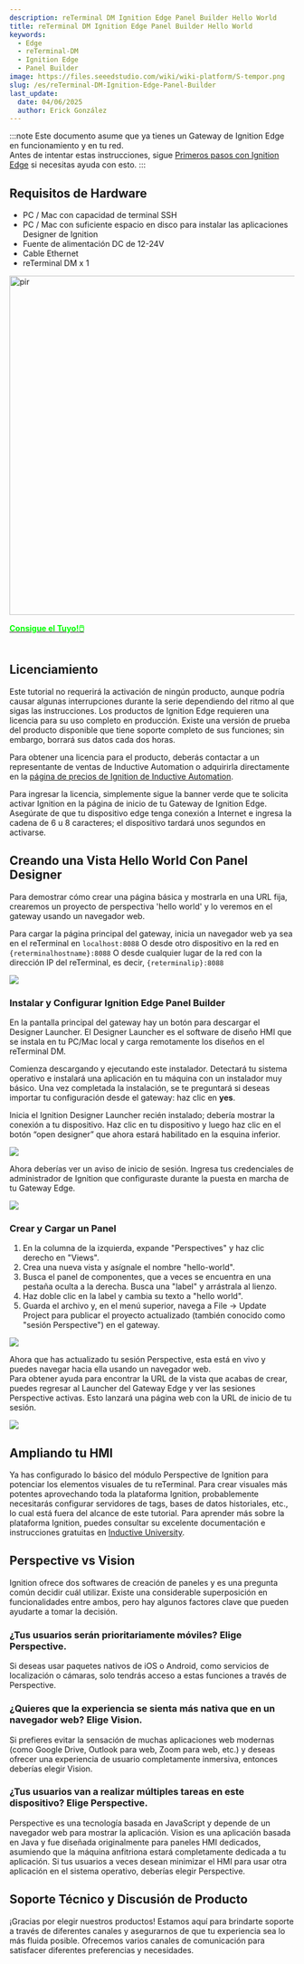 ```yaml
---
description: reTerminal DM Ignition Edge Panel Builder Hello World
title: reTerminal DM Ignition Edge Panel Builder Hello World
keywords:
  - Edge
  - reTerminal-DM
  - Ignition Edge
  - Panel Builder
image: https://files.seeedstudio.com/wiki/wiki-platform/S-tempor.png
slug: /es/reTerminal-DM-Ignition-Edge-Panel-Builder
last_update:
  date: 04/06/2025
  author: Erick González
---
```


:::note
Este documento asume que ya tienes un Gateway de Ignition Edge en funcionamiento y en tu red.  
Antes de intentar estas instrucciones, sigue [Primeros pasos con Ignition Edge](./reTerminal-DM-Getting-Started-with-Ignition-Edge.md) si necesitas ayuda con esto.
:::

## Requisitos de Hardware
- PC / Mac con capacidad de terminal SSH  
- PC / Mac con suficiente espacio en disco para instalar las aplicaciones Designer de Ignition  
- Fuente de alimentación DC de 12-24V  
- Cable Ethernet  
- reTerminal DM x 1

<p style={{textAlign: 'center'}}><img src="https://media-cdn.seeedstudio.com/media/catalog/product/cache/bb49d3ec4ee05b6f018e93f896b8a25d/3/-/3--114070201-reterminal-dm---font.jpg" alt="pir" width="600" height="auto"/></p>

<div class="get_one_now_container" style={{textAlign: 'center'}}>
    <a class="get_one_now_item" href="https://www.seeedstudio.com/reTerminal-DM-p-5616.html">
            <strong><span><font color={'FFFFFF'} size={"4"}> Consigue el Tuyo!🖱️</font></span></strong>
    </a>
</div>

<br />

## Licenciamiento
Este tutorial no requerirá la activación de ningún producto, aunque podría causar algunas interrupciones durante la serie dependiendo del ritmo al que sigas las instrucciones. Los productos de Ignition Edge requieren una licencia para su uso completo en producción. Existe una versión de prueba del producto disponible que tiene soporte completo de sus funciones; sin embargo, borrará sus datos cada dos horas.

Para obtener una licencia para el producto, deberás contactar a un representante de ventas de Inductive Automation o adquirirla directamente en la [página de precios de Ignition de Inductive Automation](https://inductiveautomation.com/pricing/ignition).

Para ingresar la licencia, simplemente sigue la banner verde que te solicita activar Ignition en la página de inicio de tu Gateway de Ignition Edge. Asegúrate de que tu dispositivo edge tenga conexión a Internet e ingresa la cadena de 6 u 8 caracteres; el dispositivo tardará unos segundos en activarse.

## Creando una Vista Hello World Con Panel Designer

Para demostrar cómo crear una página básica y mostrarla en una URL fija, crearemos un proyecto de perspectiva 'hello world' y lo veremos en el gateway usando un navegador web.

Para cargar la página principal del gateway, inicia un navegador web ya sea en el reTerminal en `localhost:8088` O desde otro dispositivo en la red en `{reterminalhostname}:8088` O desde cualquier lugar de la red con la dirección IP del reTerminal, es decir, `{reterminalip}:8088`

<p style={{textAlign: 'center'}}>
  <img src="https://files.seeedstudio.com/wiki/wiki-ranger/Contributions/reTerminal-DM-Ignition/ignition-edge-launch-screen.png" />
</p>

### Instalar y Configurar Ignition Edge Panel Builder

En la pantalla principal del gateway hay un botón para descargar el Designer Launcher. El Designer Launcher es el software de diseño HMI que se instala en tu PC/Mac local y carga remotamente los diseños en el reTerminal DM.

Comienza descargando y ejecutando este instalador. Detectará tu sistema operativo e instalará una aplicación en tu máquina con un instalador muy básico. Una vez completada la instalación, se te preguntará si deseas importar tu configuración desde el gateway: haz clic en **yes**.

Inicia el Ignition Designer Launcher recién instalado; debería mostrar la conexión a tu dispositivo. Haz clic en tu dispositivo y luego haz clic en el botón “open designer” que ahora estará habilitado en la esquina inferior.

<p style={{textAlign: 'center'}}>
  <img src="https://files.seeedstudio.com/wiki/wiki-ranger/Contributions/reTerminal-DM-Ignition/ignition-designer-launcher.png" />
</p>

Ahora deberías ver un aviso de inicio de sesión. Ingresa tus credenciales de administrador de Ignition que configuraste durante la puesta en marcha de tu Gateway Edge.

<p style={{textAlign: 'center'}}>
  <img src="https://files.seeedstudio.com/wiki/wiki-ranger/Contributions/reTerminal-DM-Ignition/ignition-designer-login.png" />
</p>

### Crear y Cargar un Panel

1. En la columna de la izquierda, expande "Perspectives" y haz clic derecho en "Views".  
2. Crea una nueva vista y asígnale el nombre "hello-world".  
3. Busca el panel de componentes, que a veces se encuentra en una pestaña oculta a la derecha. Busca una "label" y arrástrala al lienzo.  
4. Haz doble clic en la label y cambia su texto a "hello world".  
5. Guarda el archivo y, en el menú superior, navega a File -> Update Project para publicar el proyecto actualizado (también conocido como "sesión Perspective") en el gateway.

<p style={{textAlign: 'center'}}>
  <img src="https://files.seeedstudio.com/wiki/wiki-ranger/Contributions/reTerminal-DM-Ignition/ignition-panel-create-helloworld.gif" />
</p>

Ahora que has actualizado tu sesión Perspective, esta está en vivo y puedes navegar hacia ella usando un navegador web.  
Para obtener ayuda para encontrar la URL de la vista que acabas de crear, puedes regresar al Launcher del Gateway Edge y ver las sesiones Perspective activas. Esto lanzará una página web con la URL de inicio de tu sesión.

<p style={{textAlign: 'center'}}>
  <img src="https://files.seeedstudio.com/wiki/wiki-ranger/Contributions/reTerminal-DM-Ignition/ignition-panel-view-helloworld.gif" />
</p>

## Ampliando tu HMI
Ya has configurado lo básico del módulo Perspective de Ignition para potenciar los elementos visuales de tu reTerminal. Para crear visuales más potentes aprovechando toda la plataforma Ignition, probablemente necesitarás configurar servidores de tags, bases de datos historiales, etc., lo cual está fuera del alcance de este tutorial. Para aprender más sobre la plataforma Ignition, puedes consultar su excelente documentación e instrucciones gratuitas en [Inductive University](https://inductiveuniversity.com/).

## Perspective vs Vision
Ignition ofrece dos softwares de creación de paneles y es una pregunta común decidir cuál utilizar. Existe una considerable superposición en funcionalidades entre ambos, pero hay algunos factores clave que pueden ayudarte a tomar la decisión.

### ¿Tus usuarios serán prioritariamente móviles? Elige Perspective.
Si deseas usar paquetes nativos de iOS o Android, como servicios de localización o cámaras, solo tendrás acceso a estas funciones a través de Perspective.

### ¿Quieres que la experiencia se sienta más nativa que en un navegador web? Elige Vision.
Si prefieres evitar la sensación de muchas aplicaciones web modernas (como Google Drive, Outlook para web, Zoom para web, etc.) y deseas ofrecer una experiencia de usuario completamente inmersiva, entonces deberías elegir Vision.

### ¿Tus usuarios van a realizar múltiples tareas en este dispositivo? Elige Perspective.
Perspective es una tecnología basada en JavaScript y depende de un navegador web para mostrar la aplicación. Vision es una aplicación basada en Java y fue diseñada originalmente para paneles HMI dedicados, asumiendo que la máquina anfitriona estará completamente dedicada a tu aplicación. Si tus usuarios a veces desean minimizar el HMI para usar otra aplicación en el sistema operativo, deberías elegir Perspective.

## Soporte Técnico y Discusión de Producto

¡Gracias por elegir nuestros productos! Estamos aquí para brindarte soporte a través de diferentes canales y asegurarnos de que tu experiencia sea lo más fluida posible. Ofrecemos varios canales de comunicación para satisfacer diferentes preferencias y necesidades.

<div class="button_tech_support_container">
<a href="https://forum.seeedstudio.com/" class="button_forum"></a> 
<a href="https://www.seeedstudio.com/contacts" class="button_email"></a>
</div>

<div class="button_tech_support_container">
<a href="https://discord.gg/eWkprNDMU7" class="button_discord"></a> 
<a href="https://github.com/Seeed-Studio/wiki-documents/discussions/69" class="button_discussion"></a>
</div>

